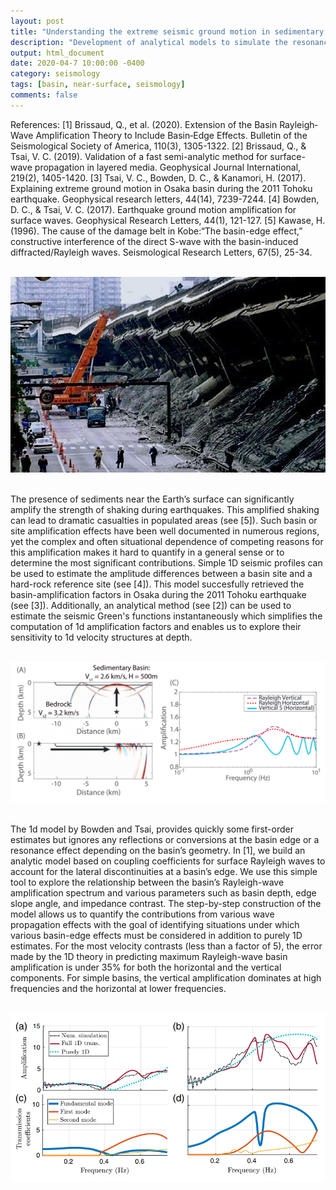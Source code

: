 ```yaml
---
layout: post
title: "Understanding the extreme seismic ground motion in sedimentary basins"
description: "Development of analytical models to simulate the resonance of surface wavs in basins"
output: html_document
date: 2020-04-7 10:00:00 -0400
category: seismology
tags: [basin, near-surface, seismology]
comments: false
---
```


References:
[1] Brissaud, Q., et al. (2020). Extension of the Basin Rayleigh‐Wave Amplification Theory to Include Basin‐Edge Effects. Bulletin of the Seismological Society of America, 110(3), 1305-1322.
[2] Brissaud, Q., & Tsai, V. C. (2019). Validation of a fast semi-analytic method for surface-wave propagation in layered media. Geophysical Journal International, 219(2), 1405-1420.
[3] Tsai, V. C., Bowden, D. C., & Kanamori, H. (2017). Explaining extreme ground motion in Osaka basin during the 2011 Tohoku earthquake. Geophysical research letters, 44(14), 7239-7244.
[4] Bowden, D. C., & Tsai, V. C. (2017). Earthquake ground motion amplification for surface waves. Geophysical Research Letters, 44(1), 121-127.
[5] Kawase, H. (1996). The cause of the damage belt in Kobe:“The basin-edge effect,” constructive interference of the direct S-wave with the basin-induced diffracted/Rayleigh waves. Seismological Research Letters, 67(5), 25-34.<br><br>


![Consequences of the Kobe earthquake on January 17, 1995.](/images/Kobe_earthquake.jpg)<br><br>


The presence of sediments near the Earth’s surface can significantly amplify the strength of shaking during earthquakes. This amplified shaking can lead to dramatic casualties in populated areas (see [5]). Such basin or site amplification effects have been well documented in numerous regions, yet the complex and often situational dependence of competing reasons for this amplification makes it hard to quantify in a general sense or to determine the most significant contributions. Simple 1D seismic profiles can be used to estimate the amplitude differences between a basin site and a hard-rock reference site (see [4]). This model succesfully retrieved the basin-amplification factors in Osaka during the 2011 Tohoku earthquake (see [3]). Additionally, an analytical method (see [2]) can be used to estimate the seismic Green's functions instantaneously which simplifies the computation of 1d amplification factors and enables us to explore their sensitivity to 1d velocity structures at depth.<br><br>


![The 1d amplification model by Bowden and Tsai (see [4]).](/images/bowden_SW_amplification.png)<br><br>


The 1d model by Bowden and Tsai, provides quickly some first-order estimates but ignores any reflections or conversions at the basin edge or a resonance effect depending on the basin’s geometry. In [1], we build an analytic model based on coupling coefficients for surface Rayleigh waves to account for the lateral discontinuities at a basin’s edge. We use this simple tool to explore the relationship between the basin’s Rayleigh-wave amplification spectrum and various parameters such as basin depth, edge slope angle, and impedance contrast. The step-by-step construction of the model allows us to quantify the contributions from various wave propagation effects with the goal of identifying situations under which various basin-edge effects must be considered in addition to purely 1D estimates. For the most velocity contrasts (less than a factor of 5), the error made by the 1D theory in predicting maximum Rayleigh-wave basin amplification is under 35% for both the horizontal and the vertical components. For simple basins, the vertical amplification dominates at high frequencies and the horizontal at lower frequencies.<br><br>


![The 2d amplification model by Brissaud et al (see [1]).](/images/brissaud_SW_amplification_basin.png)